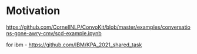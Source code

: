 # Motivation 

https://github.com/CornellNLP/ConvoKit/blob/master/examples/conversations-gone-awry-cmv/scd-example.ipynb

for ibm - https://github.com/IBM/KPA_2021_shared_task